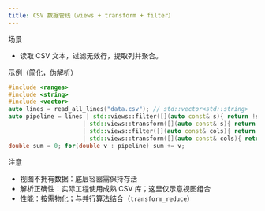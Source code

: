 ```yaml
---
title: CSV 数据管线（views + transform + filter）
---
```


场景
- 读取 CSV 文本，过滤无效行，提取列并聚合。

示例（简化，伪解析）
```cpp
#include <ranges>
#include <string>
#include <vector>
auto lines = read_all_lines("data.csv"); // std::vector<std::string>
auto pipeline = lines | std::views::filter([](auto const& s){ return !s.empty() && s[0] != '#'; })
                     | std::views::transform([](auto const& s){ return split(s, ','); })
                     | std::views::filter([](auto const& cols){ return cols.size()>=3; })
                     | std::views::transform([](auto const& cols){ return std::stod(cols[2]); });
double sum = 0; for(double v : pipeline) sum += v;
```

注意
- 视图不拥有数据：底层容器需保持存活
- 解析正确性：实际工程使用成熟 CSV 库；这里仅示意视图组合
- 性能：按需物化；与并行算法结合（`transform_reduce`）
